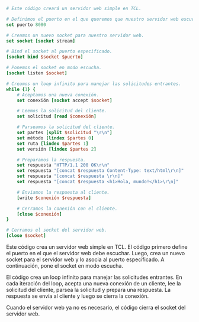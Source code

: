 ```tcl
# Este código creará un servidor web simple en TCL.

# Definimos el puerto en el que queremos que nuestro servidor web escuche.
set puerto 8080

# Creamos un nuevo socket para nuestro servidor web.
set socket [socket stream]

# Bind el socket al puerto especificado.
[socket bind $socket $puerto]

# Ponemos el socket en modo escucha.
[socket listen $socket]

# Creamos un loop infinito para manejar las solicitudes entrantes.
while {1} {
    # Aceptamos una nueva conexión.
    set conexión [socket accept $socket]

    # Leemos la solicitud del cliente.
    set solicitud [read $conexión]

    # Parseamos la solicitud del cliente.
    set partes [split $solicitud "\r\n"]
    set método [lindex $partes 0]
    set ruta [lindex $partes 1]
    set versión [lindex $partes 2]

    # Preparamos la respuesta.
    set respuesta "HTTP/1.1 200 OK\r\n"
    set respuesta "[concat $respuesta Content-Type: text/html\r\n]"
    set respuesta "[concat $respuesta \r\n]"
    set respuesta "[concat $respuesta <h1>Hola, mundo!</h1>\r\n]"

    # Enviamos la respuesta al cliente.
    [write $conexión $respuesta]

    # Cerramos la conexión con el cliente.
    [close $conexión]
}

# Cerramos el socket del servidor web.
[close $socket]
```

Este código crea un servidor web simple en TCL. El código primero define el puerto en el que el servidor web debe escuchar. Luego, crea un nuevo socket para el servidor web y lo asocia al puerto especificado. A continuación, pone el socket en modo escucha.

El código crea un loop infinito para manejar las solicitudes entrantes. En cada iteración del loop, acepta una nueva conexión de un cliente, lee la solicitud del cliente, parsea la solicitud y prepara una respuesta. La respuesta se envía al cliente y luego se cierra la conexión.

Cuando el servidor web ya no es necesario, el código cierra el socket del servidor web.